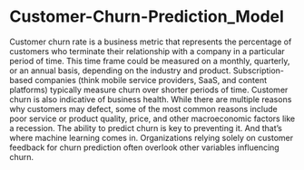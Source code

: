 # Customer-Churn-Prediction_Model
Customer churn rate is a business metric that represents the percentage of customers who terminate their relationship with a company in a particular period of time.   This time frame could be measured on a monthly, quarterly, or an annual basis, depending on the industry and product. Subscription-based companies (think mobile service providers, SaaS, and content platforms) typically measure churn over shorter periods of time.  Customer churn is also indicative of business health. While there are multiple reasons why customers may defect, some of the most common reasons include poor service or product quality, price, and other macroeconomic factors like a recession.  The ability to predict churn is key to preventing it. And that’s where machine learning comes in. Organizations relying solely on customer feedback for churn prediction often overlook other variables influencing churn.
